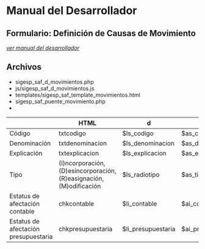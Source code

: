 # Manual del Desarrollador #

## Formulario: Definición de Causas de Movimiento ##

[*ver manual del desarrollador*](sigesp_saf_d_movimientos.md)

## Archivos ##

* sigesp_saf_d_movimientos.php
* js/sigesp_saf_d_movimientos.js
* templates/sigesp_saf_template_movimientos.html
* sigesp_saf_puente_movimiento.php
*

|        | HTML | d | c | DB |
|--------|------|---|---|----|
| Código | txtcodigo | $ls_codigo | $as_codigo | codcau |
| Denominación |txtdenominacion | $ls_denominacion | $as_denominacion | dencau |
| Explicación | txtexplicacion | $ls_explicacion | $as_explicacion | expcau |
| Tipo | (I)ncorporación, (D)esincorporación, (R)easignación, (M)odificación| $ls_radiotipo | $as_tipo | tipcau |
| Estatus de afectación contable | chkcontable | $li_contable | $ai_contable | estafecon |
| Estatus de afectación presupuestaria | chkpresupuestaria | $li_presupuestaria | $ai_presupuestaria | estafepre |
